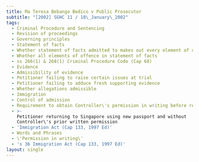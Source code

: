 ```yaml
---
title: Ma Teresa Bebango Bedico v Public Prosecutor
subtitle: "[2002] SGHC 11 / 18\_January\_2002"
tags:
  - Criminal Procedure and Sentencing
  - Revision of proceedings
  - Governing principles
  - Statement of facts
  - Whether statement of facts admitted to makes out every element of offence
  - Whether all elements of offence in statement of facts
  - ss 266(1) & 268(1) Criminal Procedure Code (Cap 68)
  - Evidence
  - Admissibility of evidence
  - Petitioner failing to raise certain issues at trial
  - Petitioner failing to adduce fresh supporting evidence
  - Whether allegations admissible
  - Immigration
  - Control of admission
  - Requirement to obtain Controller\'s permission in writing before re-entry
  - >-
    Petitioner returning to Singapore using new passport and without
    Controller\'s prior written permission
  - 'Immigration Act (Cap 133, 1997 Ed)'
  - Words and Phrases
  - \'Permission in writing\'
  - 's 36 Immigration Act (Cap 133, 1997 Ed)'
layout: single
---
```


